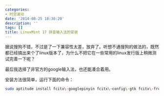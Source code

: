 ```yaml
---
categories:
- 时空波动
date: '2014-08-25 18:30:20'
description: ''
tags: []
title: LinuxMint 17 拼音输入法的安装
---
```

据说搜狗不错，不过是了一下兼容性太差，放弃了。听想不通搜狗的做法的，既然都已经搞出来个了linux版本了，为什么不把它在一些常用的linux发行版上稍微测试完善一下呢？



最后我选择了非官方的google输入法，也还能凑合着用。



安装方法很简单，运行下面的命令：


```bash
sudo aptitude install fcitx\-googlepinyin fcitx\-config\-gtk fcitx\-frontend\-all fcitx\-ui\-classic
```
